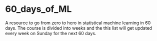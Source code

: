 # 60_days_of_ML
A resource to go from zero to hero in statistical machine learning in 60 days. The course is divided into weeks and the this list will get updated every week on Sunday for the next 60 days.
